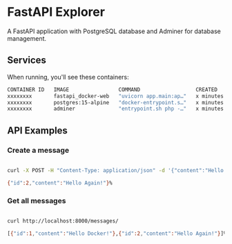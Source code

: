 # FastAPI Explorer

A FastAPI application with PostgreSQL database and Adminer for database management.

## Services

When running, you'll see these containers:
```bash
CONTAINER ID   IMAGE                COMMAND                  CREATED          STATUS                    PORTS                    NAMES
xxxxxxxx       fastapi_docker-web   "uvicorn app.main:ap…"   x minutes ago    Up x minutes              0.0.0.0:8000->8000/tcp   fastapi_docker-web-1
xxxxxxxx       postgres:15-alpine   "docker-entrypoint.s…"   x minutes ago    Up x minutes (healthy)    0.0.0.0:5432->5432/tcp   fastapi_docker-db-1
xxxxxxxx       adminer              "entrypoint.sh php -…"   x minutes ago    Up x minutes              0.0.0.0:8080->8080/tcp   fastapi_docker-adminer-1
```

## API Examples

### Create a message
```bash

curl -X POST -H "Content-Type: application/json" -d '{"content":"Hello Again!"}' http://localhost:8000/messages/

{"id":2,"content":"Hello Again!"}%
```

### Get all messages
```bash

curl http://localhost:8000/messages/ 

[{"id":1,"content":"Hello Docker!"},{"id":2,"content":"Hello Again!"}]%

```

